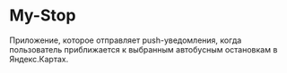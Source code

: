 # My-Stop
Приложение, которое отправляет push-уведомления, когда пользователь приближается к выбранным автобусным остановкам в Яндекс.Картах.
